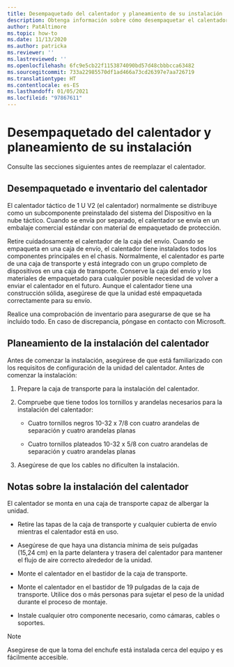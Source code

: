 ```yaml
---
title: Desempaquetado del calentador y planeamiento de su instalación
description: Obtenga información sobre cómo desempaquetar el calentador y planear su instalación.
author: PatAltimore
ms.topic: how-to
ms.date: 11/13/2020
ms.author: patricka
ms.reviewer: ''
ms.lastreviewed: ''
ms.openlocfilehash: 6fc9e5cb22f1153874090bd57d48cbbbcca63482
ms.sourcegitcommit: 733a22985570df1ad466a73cd26397e7aa726719
ms.translationtype: HT
ms.contentlocale: es-ES
ms.lasthandoff: 01/05/2021
ms.locfileid: "97867611"
---
```

# <a name="unpack-the-heater-and-plan-the-heater-installation"></a>Desempaquetado del calentador y planeamiento de su instalación

Consulte las secciones siguientes antes de reemplazar el calentador.

## <a name="unpacking-and-taking-inventory-of-the-heater"></a>Desempaquetado e inventario del calentador

El calentador táctico de 1 U V2 (el calentador) normalmente se distribuye como un subcomponente preinstalado del sistema del Dispositivo en la nube táctico.
Cuando se envía por separado, el calentador se envía en un embalaje comercial estándar con material de empaquetado de protección.

Retire cuidadosamente el calentador de la caja del envío. Cuando se empaqueta en una caja de envío, el calentador tiene instalados todos los componentes principales en el chasis. Normalmente, el calentador es parte de una caja de transporte y está integrado con un grupo completo de dispositivos en una caja de transporte. Conserve la caja del envío y los materiales de empaquetado para cualquier posible necesidad de volver a enviar el calentador en el futuro. Aunque el calentador tiene una construcción sólida, asegúrese de que la unidad esté empaquetada correctamente para su envío.

Realice una comprobación de inventario para asegurarse de que se ha incluido todo. En caso de discrepancia, póngase en contacto con Microsoft.

## <a name="heater-installation-planning"></a>Planeamiento de la instalación del calentador

Antes de comenzar la instalación, asegúrese de que está familiarizado con los requisitos de configuración de la unidad del calentador. Antes de comenzar la instalación:

1.  Prepare la caja de transporte para la instalación del calentador.

2.  Compruebe que tiene todos los tornillos y arandelas necesarios para la instalación del calentador:

    -   Cuatro tornillos negros 10-32 x 7/8 con cuatro arandelas de separación y cuatro arandelas planas

    -   Cuatro tornillos plateados 10-32 x 5/8 con cuatro arandelas de separación y cuatro arandelas planas

3.  Asegúrese de que los cables no dificulten la instalación.

## <a name="heater-installation-notes"></a>Notas sobre la instalación del calentador

El calentador se monta en una caja de transporte capaz de albergar la unidad.

-   Retire las tapas de la caja de transporte y cualquier cubierta de envío mientras el calentador está en uso.

-   Asegúrese de que haya una distancia mínima de seis pulgadas (15,24 cm) en la parte delantera y trasera del calentador para mantener el flujo de aire correcto alrededor de la unidad.

-   Monte el calentador en el bastidor de la caja de transporte.

-   Monte el calentador en el bastidor de 19 pulgadas de la caja de transporte. Utilice dos o más personas para sujetar el peso de la unidad durante el proceso de montaje.

-   Instale cualquier otro componente necesario, como cámaras, cables o soportes.

> [!NOTE]
> Asegúrese de que la toma del enchufe está instalada cerca del equipo y es fácilmente accesible.

